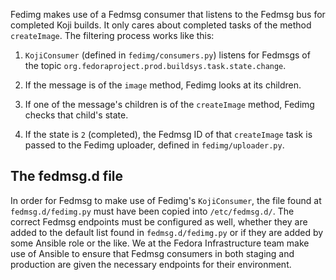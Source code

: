 Fedimg makes use of a Fedmsg consumer that listens to the Fedmsg bus for
completed Koji builds. It only cares about completed tasks of the method
`createImage`. The filtering process works like this:

1.  `KojiConsumer` (defined in `fedimg/consumers.py`) listens for Fedmsgs
    of the topic `org.fedoraproject.prod.buildsys.task.state.change`.

2.  If the message is of the `image` method, Fedimg looks at its children.

3.  If one of the message's children is of the `createImage` method, Fedimg
    checks that child's state.

4.  If the state is `2` (completed), the Fedmsg ID of that `createImage`
    task is passed to the Fedimg uploader, defined in `fedimg/uploader.py`.

## The fedmsg.d file

In order for Fedmsg to make use of Fedimg's `KojiConsumer`, the file found at
`fedmsg.d/fedimg.py` must have been copied into `/etc/fedmsg.d/`.  The correct
Fedmsg endpoints must be configured as well, whether they are added to the
default list found in `fedmsg.d/fedimg.py` or if they are added by some Ansible
role or the like. We at the Fedora Infrastructure team make use of Ansible to
ensure that Fedmsg consumers in both staging and production are given the
necessary endpoints for their environment.
